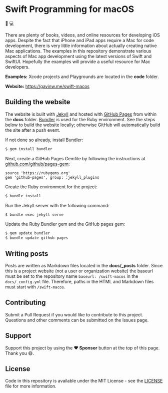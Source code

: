 # Swift Programming for macOS

:apple: :computer:

There are plenty of books, videos, and online resources for developing iOS apps. Despite the fact that iPhone and iPad apps require a Mac for code development, there is very little information about actually creating native Mac applications. The examples in this repository demonstrate various aspects of Mac app development using the latest versions of Swift and SwiftUI. Hopefully the examples will provide a useful resource for Mac developers.

**Examples:** Xcode projects and Playgrounds are located in the **code** folder.

**Website:** https://gavinw.me/swift-macos

## Building the website

The website is built with [Jekyll](https://jekyllrb.com) and hosted with [GitHub Pages](https://pages.github.com) from within the **docs** folder. [Bundler](https://bundler.io) is used for the Ruby environment. See the steps below to build the website locally; otherwise GitHub will automatically build the site after a push event.

If not done so already, install Bundler:

```bash
$ gem install bundler
```

Next, create a GitHub Pages Gemfile by following the instructions at [github.com/github/pages-gem](https://github.com/github/pages-gem):

```
source 'https://rubygems.org'
gem 'github-pages', group: :jekyll_plugins
```

Create the Ruby environment for the project:

```bash
$ bundle install
```

Run the Jekyll server with the following command:

```bash
$ bundle exec jekyll serve
```

Update the Ruby Bundler gem and the GitHub pages gem:

```bash
$ gem update bundler
$ bundle update github-pages
```

## Writing posts

Posts are written as Markdown files located in the **docs/_posts** folder. Since this is a project website (not a user or organization website) the baseurl must be set to the repository name `baseurl: /swift-macos` in the `docs/_config.yml` file. Therefore, paths in the HTML and Markdown files must start with `/swift-macos`.

## Contributing

Submit a Pull Request if you would like to contribute to this project. Questions and other comments can be submitted on the Issues page.

## Support

Support this project by using the **:heart: Sponsor** button at the top of this page. Thank you :smile:.

## License

Code in this repository is available under the MIT License - see the [LICENSE](LICENSE) file for more information.
